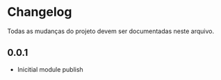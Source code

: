 # Changelog

Todas as mudanças do projeto devem ser documentadas neste arquivo.


## 0.0.1
* Inicitial  module publish